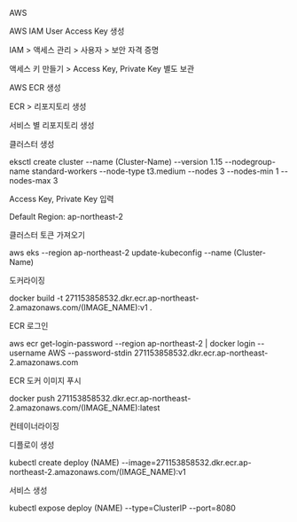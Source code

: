 AWS

AWS IAM User Access Key 생성

IAM > 액세스 관리 > 사용자 > 보안 자격 증명

액세스 키 만들기 > Access Key, Private Key 별도 보관


AWS ECR 생성

ECR > 리포지토리 생성

서비스 별 리포지토리 생성


클러스터 생성

eksctl create cluster --name (Cluster-Name) --version 1.15 --nodegroup-name standard-workers --node-type t3.medium --nodes 3 --nodes-min 1 --nodes-max 3

Access Key, Private Key 입력

Default Region: ap-northeast-2


클러스터 토큰 가져오기

aws eks --region ap-northeast-2 update-kubeconfig --name (Cluster-Name)


도커라이징

docker build -t 271153858532.dkr.ecr.ap-northeast-2.amazonaws.com/(IMAGE_NAME):v1 .


ECR 로그인

aws ecr get-login-password --region ap-northeast-2 | docker login --username AWS --password-stdin 271153858532.dkr.ecr.ap-northeast-2.amazonaws.com


ECR 도커 이미지 푸시

docker push 271153858532.dkr.ecr.ap-northeast-2.amazonaws.com/(IMAGE_NAME):latest


컨테이너라이징

디플로이 생성

kubectl create deploy (NAME) --image=271153858532.dkr.ecr.ap-northeast-2.amazonaws.com/(IMAGE_NAME):v1

서비스 생성

kubectl expose deploy (NAME) --type=ClusterIP --port=8080


